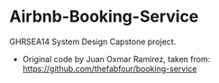 # Airbnb-Booking-Service
GHRSEA14 System Design Capstone project.
* Original code by Juan Oxmar Ramirez, taken from: https://github.com/thefabfour/booking-service
